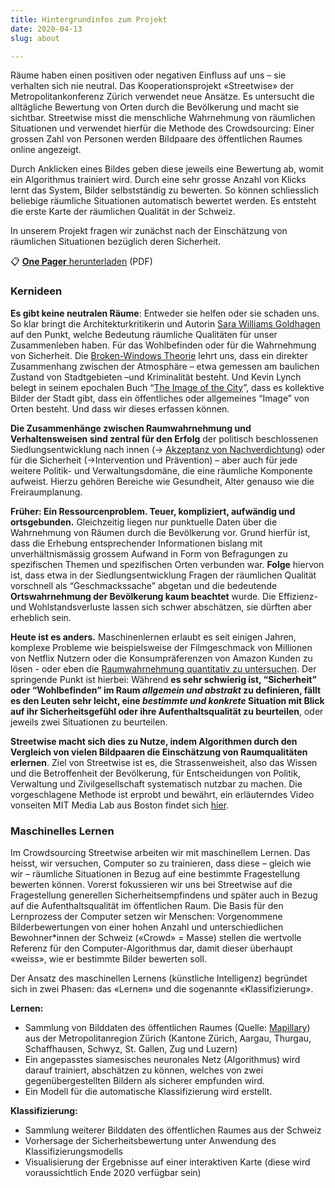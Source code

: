 ```yaml
---
title: Hintergrundinfos zum Projekt
date: 2020-04-13
slug: about

---
```

Räume haben einen positiven oder negativen Einfluss auf uns – sie verhalten sich nie neutral. Das Kooperationsprojekt «Streetwise» der Metropolitankonferenz Zürich verwendet neue Ansätze. Es untersucht die alltägliche Bewertung von Orten durch die Bevölkerung und macht sie sichtbar. Streetwise misst die menschliche Wahrnehmung von räumlichen Situationen und verwendet hierfür die Methode des Crowdsourcing: Einer grossen Zahl von Personen werden Bildpaare des öffentlichen Raumes online angezeigt.

Durch Anklicken eines Bildes geben diese jeweils eine Bewertung ab, womit ein Algorithmus trainiert wird. Durch eine sehr grosse Anzahl von Klicks lernt das System, Bilder selbstständig zu bewerten. So können schliesslich beliebige räumliche Situationen automatisch bewertet werden. Es entsteht die erste Karte der räumlichen Qualität in der Schweiz.

In unserem Projekt fragen wir zunächst nach der Einschätzung von räumlichen Situationen bezüglich deren Sicherheit.

📋 [**One Pager** herunterladen](docs/Onepager_Streetwise.pdf) (PDF)

### Kernideen

**Es gibt keine neutralen Räume**: Entweder sie helfen oder sie schaden uns. So klar bringt die Architekturkritikerin und Autorin [Sara Williams Goldhagen](http://sarahwilliamsgoldhagen.com/) auf den Punkt, welche Bedeutung räumliche Qualitäten für unser Zusammenleben haben. Für das Wohlbefinden oder für die Wahrnehmung von Sicherheit. Die [Broken-Windows Theorie](https://de.wikipedia.org/wiki/Broken-Windows-Theorie) lehrt uns, dass ein direkter Zusammenhang zwischen der Atmosphäre – etwa gemessen am baulichen Zustand von Stadtgebieten –und Kriminalität besteht. Und Kevin Lynch belegt in seinem epochalen Buch “[The Image of the City](http://architectureandurbanism.blogspot.com/2010/09/kevin-lynch-image-of-city-1960.html)”, dass es kollektive Bilder der Stadt gibt, dass ein öffentliches oder allgemeines “Image” von Orten besteht. Und dass wir dieses erfassen können.

**Die Zusammenhänge zwischen Raumwahrnehmung und Verhaltensweisen sind zentral für den Erfolg** der politisch beschlossenen Siedlungsentwicklung nach innen (-> [Akzeptanz von Nachverdichtung](https://are.zh.ch/internet/baudirektion/are/de/raumplanung/strategien-konzepte/langfristige-raumentwicklungsstrategie/studien8_14/_jcr_content/contentPar/downloadlist_1/downloaditems/359_1422373887343.spooler.download.1422968786586.pdf/Akzeptanz_Dichte_2014.pdf)) oder für die Sicherheit (->Intervention und Prävention) – aber auch für jede weitere Politik- und Verwaltungsdomäne, die eine räumliche Komponente aufweist. Hierzu gehören Bereiche wie Gesundheit, Alter genauso wie die Freiraumplanung.

**Früher: Ein Ressourcenproblem. Teuer, kompliziert, aufwändig und ortsgebunden.** Gleichzeitig liegen nur punktuelle Daten über die Wahrnehmung von Räumen durch die Bevölkerung vor. Grund hierfür ist, dass die Erhebung entsprechender Informationen bislang mit unverhältnismässig grossem Aufwand in Form von Befragungen zu spezifischen Themen und spezifischen Orten verbunden war. **Folge** hiervon ist, dass etwa in der Siedlungsentwicklung Fragen der räumlichen Qualität vorschnell als “Geschmackssache” abgetan und die bedeutende **Ortswahrnehmung der Bevölkerung kaum beachtet** wurde. Die Effizienz- und Wohlstandsverluste lassen sich schwer abschätzen, sie dürften aber erheblich sein.

**Heute ist es anders.** Maschinenlernen erlaubt es seit einigen Jahren, komplexe Probleme wie beispielsweise der Filmgeschmack von Millionen von Netflix Nutzern oder die Konsumpräferenzen von Amazon Kunden zu lösen - oder eben die [Raumwahrnehmung quantitativ zu untersuchen](https://medium.com/mit-media-lab/streetscore-1b8f846ff13d). Der springende Punkt ist hierbei: Während **es sehr schwierig ist,  “Sicherheit” oder “Wohlbefinden” im Raum _allgemein und abstrakt_ zu definieren, fällt es den Leuten sehr leicht, eine _bestimmte und konkrete_ Situation mit Blick auf  ihr Sicherheitsgefühl oder ihre Aufenthaltsqualität zu beurteilen**, oder jeweils zwei Situationen zu beurteilen.

**Streetwise macht sich dies zu Nutze, indem Algorithmen durch den Vergleich von vielen Bildpaaren die Einschätzung von Raumqualitäten erlernen**. Ziel von Streetwise ist es, die Strassenweisheit, also das Wissen und die Betroffenheit der Bevölkerung, für Entscheidungen von Politik, Verwaltung und Zivilgesellschaft systematisch nutzbar zu machen. Die vorgeschlagene Methode ist erprobt und bewährt, ein erläuterndes Video vonseiten MIT Media Lab aus Boston findet sich [hier](https://www.media.mit.edu/projects/place-pulse-new/overview/).

### Maschinelles Lernen

Im Crowdsourcing Streetwise arbeiten wir mit maschinellem Lernen. Das heisst, wir versuchen, Computer so zu trainieren, dass diese – gleich wie wir – räumliche Situationen in Bezug auf eine bestimmte Fragestellung bewerten können. Vorerst fokussieren wir uns bei Streetwise auf die Fragestellung generellen Sicherheitsempfindens und später auch in Bezug auf die Aufenthaltsqualität im öffentlichen Raum. Die Basis für den Lernprozess der Computer setzen wir Menschen: Vorgenommene Bilderbewertungen von einer hohen Anzahl und unterschiedlichen Bewohner*innen der Schweiz  («Crowd» = Masse) stellen die wertvolle Referenz für den Computer-Algorithmus dar, damit dieser überhaupt «weiss», wie er bestimmte Bilder bewerten soll.

Der Ansatz des maschinellen Lernens (künstliche Intelligenz) begründet sich in zwei Phasen: das «Lernen» und die sogenannte «Klassifizierung».

**Lernen:**

* Sammlung von Bilddaten des öffentlichen Raumes (Quelle: [Mapillary](https://www.mapillary.com/)) aus der Metropolitanregion Zürich (Kantone Zürich, Aargau, Thurgau, Schaffhausen, Schwyz, St. Gallen, Zug und Luzern)
* Ein angepasstes siamesisches neuronales Netz (Algorithmus) wird darauf trainiert, abschätzen zu können, welches von zwei gegenübergestellten Bildern als sicherer empfunden wird.
* Ein Modell für die automatische Klassifizierung wird erstellt.

**Klassifizierung:**

* Sammlung weiterer Bilddaten des öffentlichen Raumes aus der Schweiz
* Vorhersage der Sicherheitsbewertung unter Anwendung des Klassifizierungsmodells
* Visualisierung der Ergebnisse auf einer interaktiven Karte (diese wird voraussichtlich Ende 2020 verfügbar sein)